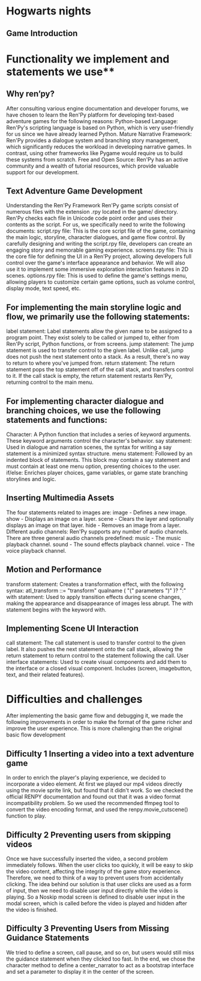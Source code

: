 # Hogwarts nights
## Game Introduction

# Functionality we implement and statements we use**
## Why ren’py?
After consulting various engine documentation and developer forums, we have chosen to learn the Ren'Py platform for developing text-based adventure games for the following reasons:
Python-based Language: Ren'Py's scripting language is based on Python, which is very user-friendly for us since we have already learned Python.
Mature Narrative Framework: Ren'Py provides a dialogue system and branching story management, which significantly reduces the workload in developing narrative games. In contrast, using other frameworks like Pygame would require us to build these systems from scratch.
Free and Open Source: Ren'Py has an active community and a wealth of tutorial resources, which provide valuable support for our development.

##  Text Adventure Game Development
Understanding the Ren'Py Framework
Ren'Py game scripts consist of numerous files with the extension .rpy located in the game/ directory. Ren'Py checks each file in Unicode code point order and uses their contents as the script.
For us, we specifically need to write the following documents:
script.rpy file: This is the core script file of the game, containing the main logic, storyline, character dialogues, and game flow control. By carefully designing and writing the script.rpy file, developers can create an engaging story and memorable gaming experience.
screens.rpy file: This is the core file for defining the UI in a Ren'Py project, allowing developers full control over the game's interface appearance and behavior. We will also use it to implement some immersive exploration interaction features in 2D scenes.
options.rpy file: This is used to define the game's settings menu, allowing players to customize certain game options, such as volume control, display mode, text speed, etc.

## For implementing the main storyline logic and flow, we primarily use the following statements:
label statement: Label statements allow the given name to be assigned to a program point. They exist solely to be called or jumped to, either from Ren'Py script, Python functions, or from screens.
jump statement: The jump statement is used to transfer control to the given label. Unlike call, jump does not push the next statement onto a stack. As a result, there's no way to return to where you've jumped from.
return statement: The return statement pops the top statement off of the call stack, and transfers control to it. If the call stack is empty, the return statement restarts Ren'Py, returning control to the main menu.
 
## For implementing character dialogue and branching choices, we use the following statements and functions:
Character: A Python function that includes a series of keyword arguments. These keyword arguments control the character's behavior.
say statement: Used in dialogue and narration scenes, the syntax for writing a say statement is a minimized syntax structure.
menu statement: Followed by an indented block of statements. This block may contain a say statement and must contain at least one menu option, presenting choices to the user.
if/else: Enriches player choices, game variables, or game state branching storylines and logic.

## Inserting Multimedia Assets
The four statements related to images are:
image - Defines a new image.
show - Displays an image on a layer.
scene - Clears the layer and optionally displays an image on that layer.
hide - Removes an image from a layer.
Different audio channels:
Ren'Py supports any number of audio channels. There are three general audio channels predefined:
music - The music playback channel.
sound - The sound effects playback channel.
voice - The voice playback channel.

## Motion and Performance
transform statement: Creates a transformation effect, with the following syntax:
atl_transform ::= "transform" qualname ( "(" parameters ")" )? ":"
with statement: Used to apply transition effects during scene changes, making the appearance and disappearance of images less abrupt. The with statement begins with the keyword with.

## Implementing Scene UI Interaction
call statement: The call statement is used to transfer control to the given label. It also pushes the next statement onto the call stack, allowing the return statement to return control to the statement following the call.
User interface statements: Used to create visual components and add them to the interface or a closed visual component. Includes (screen, imagebutton, text, and their related features).

# Difficulties and challenges
After implementing the basic game flow and debugging it, we made the following improvements in order to make the format of the game richer and improve the user experience.
This is more challenging than the original basic flow development

## Difficulty 1 Inserting a video into a text adventure game
In order to enrich the player's playing experience, we decided to incorporate a video element. At first we played our mp4 videos directly using the movie sprite link, but found that it didn't work.
So we checked the official RENPY documentation and found out that it was a video format incompatibility problem. So we used the recommended ffmpeg tool to convert the video encoding format, and used the renpy.movie_cutscene() function to play.

## Difficulty 2 Preventing users from skipping videos
Once we have successfully inserted the video, a second problem immediately follows. When the user clicks too quickly, it will be easy to skip the video content, affecting the integrity of the game story experience. Therefore, we need to think of a way to prevent users from accidentally clicking.
The idea behind our solution is that user clicks are used as a form of input, then we need to disable user input directly while the video is playing. So a Noskip modal screen is defined to disable user input in the modal screen, which is called before the video is played and hidden after the video is finished.

## Difficulty 3 Preventing Users from Missing Guidance Statements
We tried to define a screen, call pause, and so on, but users would still miss the guidance statement when they clicked too fast. In the end, we chose the character method to define a center_narrator to act as a bootstrap interface and set a parameter to display it in the center of the screen.
